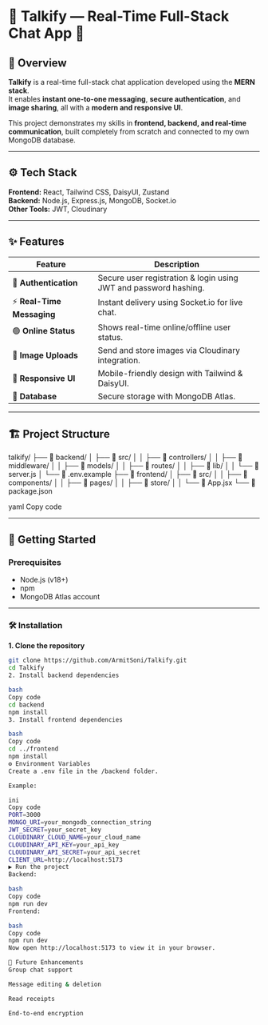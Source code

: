# 💬 Talkify — Real-Time Full-Stack Chat App 🚀

## 🧠 Overview

**Talkify** is a real-time full-stack chat application developed using the **MERN stack**.  
It enables **instant one-to-one messaging**, **secure authentication**, and **image sharing**, all with a **modern and responsive UI**.

This project demonstrates my skills in **frontend, backend, and real-time communication**, built completely from scratch and connected to my own MongoDB database.

---

## ⚙️ Tech Stack

**Frontend:** React, Tailwind CSS, DaisyUI, Zustand  
**Backend:** Node.js, Express.js, MongoDB, Socket.io  
**Other Tools:** JWT, Cloudinary  

---

## ✨ Features

| Feature | Description |
|----------|-------------|
| 🔐 **Authentication** | Secure user registration & login using JWT and password hashing. |
| ⚡ **Real-Time Messaging** | Instant delivery using Socket.io for live chat. |
| 🟢 **Online Status** | Shows real-time online/offline user status. |
| 📸 **Image Uploads** | Send and store images via Cloudinary integration. |
| 🎨 **Responsive UI** | Mobile-friendly design with Tailwind & DaisyUI. |
| 💾 **Database** | Secure storage with MongoDB Atlas. |

---

## 🏗️ Project Structure

talkify/
├── 📁 backend/
│ ├── 📁 src/
│ │ ├── 📁 controllers/
│ │ ├── 📁 middleware/
│ │ ├── 📁 models/
│ │ ├── 📁 routes/
│ │ ├── 📁 lib/
│ │ └── 📄 server.js
│ └── 📄 .env.example
├── 📁 frontend/
│ ├── 📁 src/
│ │ ├── 📁 components/
│ │ ├── 📁 pages/
│ │ ├── 📁 store/
│ │ └── 📄 App.jsx
└── 📄 package.json

yaml
Copy code

---

## 🚀 Getting Started

### Prerequisites

- Node.js (v18+)
- npm
- MongoDB Atlas account

---

### 🛠️ Installation

**1. Clone the repository**

```bash
git clone https://github.com/ArmitSoni/Talkify.git
cd Talkify
2. Install backend dependencies

bash
Copy code
cd backend
npm install
3. Install frontend dependencies

bash
Copy code
cd ../frontend
npm install
⚙️ Environment Variables
Create a .env file in the /backend folder.

Example:

ini
Copy code
PORT=3000
MONGO_URI=your_mongodb_connection_string
JWT_SECRET=your_secret_key
CLOUDINARY_CLOUD_NAME=your_cloud_name
CLOUDINARY_API_KEY=your_api_key
CLOUDINARY_API_SECRET=your_api_secret
CLIENT_URL=http://localhost:5173
▶️ Run the project
Backend:

bash
Copy code
npm run dev
Frontend:

bash
Copy code
npm run dev
Now open http://localhost:5173 to view it in your browser.

🔮 Future Enhancements
Group chat support

Message editing & deletion

Read receipts

End-to-end encryption
















